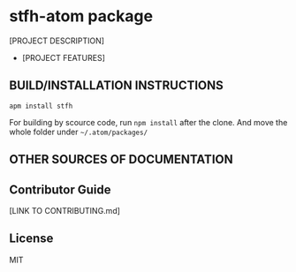 # stfh-atom package

[PROJECT DESCRIPTION]
  * [PROJECT FEATURES] 


  
## BUILD/INSTALLATION INSTRUCTIONS
`apm install stfh`

For building by scource code, run `npm install` after the clone.
And move the whole folder under `~/.atom/packages/`


## OTHER SOURCES OF DOCUMENTATION

## Contributor Guide
[LINK TO CONTRIBUTING.md]

## License 
MIT
